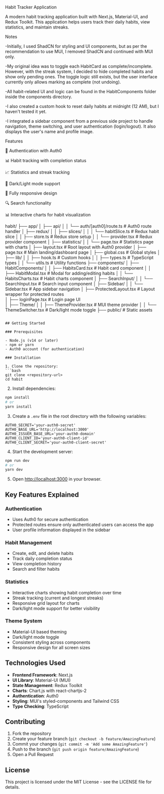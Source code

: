 Habit Tracker Application

A modern habit tracking application built with Next.js, Material-UI, and Redux Toolkit. This application helps users track their daily habits, view statistics, and maintain streaks.

Notes

-Initially, I used ShadCN for styling and UI components, but as per the recommendation to use MUI, I removed ShadCN and continued with MUI only.

-My original idea was to toggle each HabitCard as complete/incomplete. However, with the streak system, I decided to hide completed habits and show only pending ones. The toggle logic still exists, but the user interface currently only allows marking as complete (not undoing).

-All habit-related UI and logic can be found in the HabitComponents folder inside the components directory.

-I also created a custom hook to reset daily habits at midnight (12 AM), but I haven't tested it yet.

-I integrated a sidebar component from a previous side project to handle navigation, theme switching, and user authentication (login/logout). It also displays the user's name and profile image.

Features

🔐 Authentication with Auth0

📊 Habit tracking with completion status

📈 Statistics and streak tracking

🎨 Dark/Light mode support

📱 Fully responsive design

🔍 Search functionality

📊 Interactive charts for habit visualization

habit/
├── app/
│   ├── api/
│   │   └── auth/[auth0]/route.ts       # Auth0 route handler
│   ├── redux/
│   │   ├── slices/
│   │   │   └── habitSlice.ts          # Redux habit slice
│   │   ├── store.ts                   # Redux store setup
│   │   └── provider.tsx               # Redux provider component
│   ├── statistics/
│   │   └── page.tsx                   # Statistics page with charts
│   ├── layout.tsx                    # Root layout with Auth0 provider
│   ├── page.tsx                      # Main landing/dashboard page
│   ├── global.css                    # Global styles
│   ├── lib/
│   │   ├── hook.ts                   # Custom hooks
│   │   ├── types.ts                  # TypeScript types
│   │   └── utils.ts                  # Utility functions
├── components/
│   ├── HabitComponents/
│   │   ├── HabitsCard.tsx            # Habit card component
│   │   ├── HabitModal.tsx            # Modal for adding/editing habits
│   │   └── HabitsCharts.tsx          # Habit charts component
│   ├── SearchInput/
│   │   └── SearchInput.tsx           # Search input component
│   ├── Sidebar/
│   │   └── Sidebar.tsx                 # App sidebar navigation
│   ├── ProtectedLayout.tsx           # Layout wrapper for protected routes  
│   ├── loginPage.tsx                 # Login page UI          
│   ├── Theme/
│   │   ├── ThemeProvider.tsx         # MUI theme provider
│   │   └── ThemeSwitcher.tsx         # Dark/light mode toggle
├── public/                           # Static assets
      
```

## Getting Started

### Prerequisites

- Node.js (v14 or later)
- npm or yarn
- Auth0 account (for authentication)

### Installation

1. Clone the repository:
```bash
git clone <repository-url>
cd habit
```

2. Install dependencies:
```bash
npm install
# or
yarn install
```

3. Create a `.env` file in the root directory with the following variables:
```env
AUTH0_SECRET='your-auth0-secret'
AUTH0_BASE_URL='http://localhost:3000'
AUTH0_ISSUER_BASE_URL='your-auth0-domain'
AUTH0_CLIENT_ID='your-auth0-client-id'
AUTH0_CLIENT_SECRET='your-auth0-client-secret'
```

4. Start the development server:
```bash
npm run dev
# or
yarn dev
```

5. Open [http://localhost:3000](http://localhost:3000) in your browser.

## Key Features Explained

### Authentication
- Uses Auth0 for secure authentication
- Protected routes ensure only authenticated users can access the app
- User profile information displayed in the sidebar

### Habit Management
- Create, edit, and delete habits
- Track daily completion status
- View completion history
- Search and filter habits

### Statistics
- Interactive charts showing habit completion over time
- Streak tracking (current and longest streaks)
- Responsive grid layout for charts
- Dark/light mode support for better visibility

### Theme System
- Material-UI based theming
- Dark/light mode toggle
- Consistent styling across components
- Responsive design for all screen sizes

## Technologies Used

- **Frontend Framework**: Next.js
- **UI Library**: Material-UI (MUI)
- **State Management**: Redux Toolkit
- **Charts**: Chart.js with react-chartjs-2
- **Authentication**: Auth0
- **Styling**: MUI's styled-components and Tailwind CSS
- **Type Checking**: TypeScript

## Contributing

1. Fork the repository
2. Create your feature branch (`git checkout -b feature/AmazingFeature`)
3. Commit your changes (`git commit -m 'Add some AmazingFeature'`)
4. Push to the branch (`git push origin feature/AmazingFeature`)
5. Open a Pull Request

## License

This project is licensed under the MIT License - see the LICENSE file for details.
